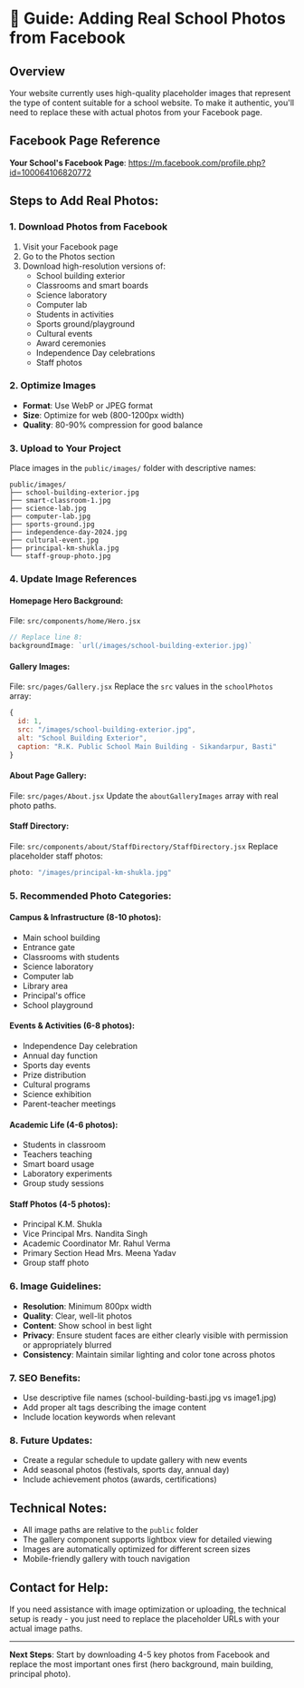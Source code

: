 # 📸 Guide: Adding Real School Photos from Facebook

## Overview
Your website currently uses high-quality placeholder images that represent the type of content suitable for a school website. To make it authentic, you'll need to replace these with actual photos from your Facebook page.

## Facebook Page Reference
**Your School's Facebook Page**: https://m.facebook.com/profile.php?id=100064106820772

## Steps to Add Real Photos:

### 1. Download Photos from Facebook
1. Visit your Facebook page
2. Go to the Photos section
3. Download high-resolution versions of:
   - School building exterior
   - Classrooms and smart boards
   - Science laboratory
   - Computer lab
   - Students in activities
   - Sports ground/playground
   - Cultural events
   - Award ceremonies
   - Independence Day celebrations
   - Staff photos

### 2. Optimize Images
- **Format**: Use WebP or JPEG format
- **Size**: Optimize for web (800-1200px width)
- **Quality**: 80-90% compression for good balance

### 3. Upload to Your Project
Place images in the `public/images/` folder with descriptive names:
```
public/images/
├── school-building-exterior.jpg
├── smart-classroom-1.jpg
├── science-lab.jpg
├── computer-lab.jpg
├── sports-ground.jpg
├── independence-day-2024.jpg
├── cultural-event.jpg
├── principal-km-shukla.jpg
└── staff-group-photo.jpg
```

### 4. Update Image References

#### Homepage Hero Background:
File: `src/components/home/Hero.jsx`
```jsx
// Replace line 8:
backgroundImage: `url(/images/school-building-exterior.jpg)`
```

#### Gallery Images:
File: `src/pages/Gallery.jsx`
Replace the `src` values in the `schoolPhotos` array:
```jsx
{
  id: 1,
  src: "/images/school-building-exterior.jpg",
  alt: "School Building Exterior",
  caption: "R.K. Public School Main Building - Sikandarpur, Basti"
}
```

#### About Page Gallery:
File: `src/pages/About.jsx`
Update the `aboutGalleryImages` array with real photo paths.

#### Staff Directory:
File: `src/components/about/StaffDirectory/StaffDirectory.jsx`
Replace placeholder staff photos:
```jsx
photo: "/images/principal-km-shukla.jpg"
```

### 5. Recommended Photo Categories:

#### **Campus & Infrastructure** (8-10 photos):
- Main school building
- Entrance gate
- Classrooms with students
- Science laboratory
- Computer lab
- Library area
- Principal's office
- School playground

#### **Events & Activities** (6-8 photos):
- Independence Day celebration
- Annual day function
- Sports day events
- Prize distribution
- Cultural programs
- Science exhibition
- Parent-teacher meetings

#### **Academic Life** (4-6 photos):
- Students in classroom
- Teachers teaching
- Smart board usage
- Laboratory experiments
- Group study sessions

#### **Staff Photos** (4-5 photos):
- Principal K.M. Shukla
- Vice Principal Mrs. Nandita Singh
- Academic Coordinator Mr. Rahul Verma
- Primary Section Head Mrs. Meena Yadav
- Group staff photo

### 6. Image Guidelines:
- **Resolution**: Minimum 800px width
- **Quality**: Clear, well-lit photos
- **Content**: Show school in best light
- **Privacy**: Ensure student faces are either clearly visible with permission or appropriately blurred
- **Consistency**: Maintain similar lighting and color tone across photos

### 7. SEO Benefits:
- Use descriptive file names (school-building-basti.jpg vs image1.jpg)
- Add proper alt tags describing the image content
- Include location keywords when relevant

### 8. Future Updates:
- Create a regular schedule to update gallery with new events
- Add seasonal photos (festivals, sports day, annual day)
- Include achievement photos (awards, certifications)

## Technical Notes:
- All image paths are relative to the `public` folder
- The gallery component supports lightbox view for detailed viewing
- Images are automatically optimized for different screen sizes
- Mobile-friendly gallery with touch navigation

## Contact for Help:
If you need assistance with image optimization or uploading, the technical setup is ready - you just need to replace the placeholder URLs with your actual image paths.

---

**Next Steps**: Start by downloading 4-5 key photos from Facebook and replace the most important ones first (hero background, main building, principal photo).
